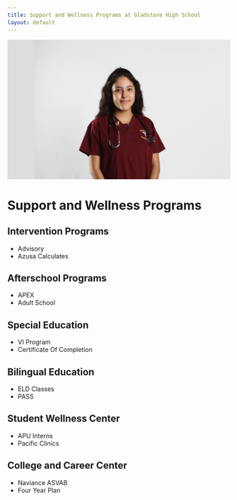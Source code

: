 ```yaml
---
title: Support and Wellness Programs at Gladstone High School
layout: default
---
```


<img src="/images/students/img_2929-edited.jpg" alt="" />

# Support and Wellness Programs

## Intervention Programs
* Advisory
* Azusa Calculates

## Afterschool Programs
* APEX
* Adult School

## Special Education
* VI Program
* Certificate Of Completion

## Bilingual Education
* ELD Classes
* PASS

## Student Wellness Center
* APU Interns
* Pacific Clinics

## College and Career Center
* Naviance ASVAB
* Four Year Plan
